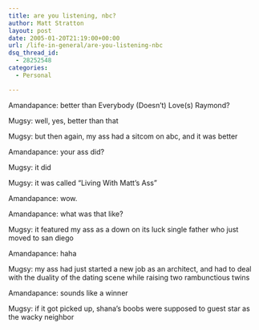 ```yaml
---
title: are you listening, nbc?
author: Matt Stratton
layout: post
date: 2005-01-20T21:19:00+00:00
url: /life-in-general/are-you-listening-nbc
dsq_thread_id:
  - 28252548
categories:
  - Personal

---
```

Amandapance: better than Everybody (Doesn&#8217;t) Love(s) Raymond?
  
Mugsy: well, yes, better than that
  
Mugsy: but then again, my ass had a sitcom on abc, and it was better
  
Amandapance: your ass did?
  
Mugsy: it did
  
Mugsy: it was called &#8220;Living With Matt&#8217;s Ass&#8221;
  
Amandapance: wow.
  
Amandapance: what was that like?
  
Mugsy: it featured my ass as a down on its luck single father who just moved to san diego
  
Amandapance: haha
  
Mugsy: my ass had just started a new job as an architect, and had to deal with the duality of the dating scene while raising two rambunctious twins
  
Amandapance: sounds like a winner
  
Mugsy: if it got picked up, shana&#8217;s boobs were supposed to guest star as the wacky neighbor